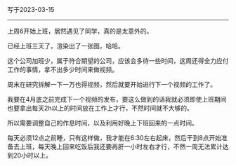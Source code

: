 写于2023-03-15

-----

上周6开始上班，居然遇见了同学，真的是太意外的。

已经上班三天了，渲染出了一张图，哈哈。

这个公司加班少，属于符合期望的公司，应该会多待一些时间，这周还得全力应付工作的事情，拿不出多少时间来做视频。

周末在研究拆解一下一万也得视频，然后就要开始进行下一个视频的工作了。

我要在4月底之前完成下一个视频的发布，要这么做到的话我就必须即使上班期间也要拿出每天2h以上的时间放在工作上才行，不然时间就不大够的。

所以需要调整自己的作息时间，以及利用好晚上下班回来的一点时间。

每天必须12点之前睡，只有这样做，我才能在6:30左右起床，然后干到8点开始准备去上班，每天晚上回来吃饭后我还要再肝一小时左右才行，不然一周无法累计达到20小时以上。
